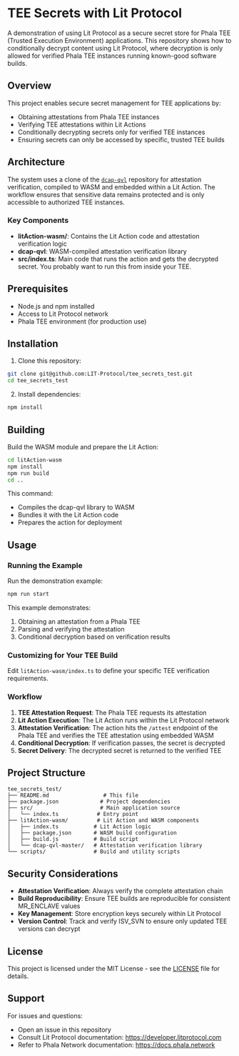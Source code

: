 # TEE Secrets with Lit Protocol

A demonstration of using Lit Protocol as a secure secret store for Phala TEE (Trusted Execution Environment) applications. This repository shows how to conditionally decrypt content using Lit Protocol, where decryption is only allowed for verified Phala TEE instances running known-good software builds.

## Overview

This project enables secure secret management for TEE applications by:

- Obtaining attestations from Phala TEE instances
- Verifying TEE attestations within Lit Actions
- Conditionally decrypting secrets only for verified TEE instances
- Ensuring secrets can only be accessed by specific, trusted TEE builds

## Architecture

The system uses a clone of the [`dcap-qvl`](https://github.com/Phala-Network/dcap-qvl) repository for attestation verification, compiled to WASM and embedded within a Lit Action. The workflow ensures that sensitive data remains protected and is only accessible to authorized TEE instances.

### Key Components

- **litAction-wasm/**: Contains the Lit Action code and attestation verification logic
- **dcap-qvl**: WASM-compiled attestation verification library
- **src/index.ts**: Main code that runs the action and gets the decrypted secret. You probably want to run this from inside your TEE.

## Prerequisites

- Node.js and npm installed
- Access to Lit Protocol network
- Phala TEE environment (for production use)

## Installation

1. Clone this repository:

```bash
git clone git@github.com:LIT-Protocol/tee_secrets_test.git
cd tee_secrets_test
```

2. Install dependencies:

```bash
npm install
```

## Building

Build the WASM module and prepare the Lit Action:

```bash
cd litAction-wasm
npm install
npm run build
cd ..
```

This command:

- Compiles the dcap-qvl library to WASM
- Bundles it with the Lit Action code
- Prepares the action for deployment

## Usage

### Running the Example

Run the demonstration example:

```bash
npm run start
```

This example demonstrates:

1. Obtaining an attestation from a Phala TEE
2. Parsing and verifying the attestation
3. Conditional decryption based on verification results

### Customizing for Your TEE Build

Edit `litAction-wasm/index.ts` to define your specific TEE verification requirements.

### Workflow

1. **TEE Attestation Request**: The Phala TEE requests its attestation
2. **Lit Action Execution**: The Lit Action runs within the Lit Protocol network
3. **Attestation Verification**: The action hits the `/attest` endpoint of the Phala TEE and verifies the TEE attestation using embedded WASM
4. **Conditional Decryption**: If verification passes, the secret is decrypted
5. **Secret Delivery**: The decrypted secret is returned to the verified TEE

## Project Structure

```
tee_secrets_test/
├── README.md                 # This file
├── package.json             # Project dependencies
├── src/                     # Main application source
│   └── index.ts            # Entry point
├── litAction-wasm/         # Lit Action and WASM components
│   ├── index.ts           # Lit Action logic
│   ├── package.json       # WASM build configuration
│   ├── build.js           # Build script
│   └── dcap-qvl-master/   # Attestation verification library
└── scripts/               # Build and utility scripts
```

## Security Considerations

- **Attestation Verification**: Always verify the complete attestation chain
- **Build Reproducibility**: Ensure TEE builds are reproducible for consistent MR_ENCLAVE values
- **Key Management**: Store encryption keys securely within Lit Protocol
- **Version Control**: Track and verify ISV_SVN to ensure only updated TEE versions can decrypt

## License

This project is licensed under the MIT License - see the [LICENSE](LICENSE) file for details.

## Support

For issues and questions:

- Open an issue in this repository
- Consult Lit Protocol documentation: https://developer.litprotocol.com
- Refer to Phala Network documentation: https://docs.phala.network
